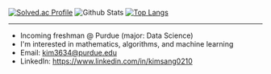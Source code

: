 
[![Solved.ac Profile](http://mazassumnida.wtf/api/generate_badge?boj=ilksh)](https://solved.ac/ilksh)
![Github Stats](https://github-readme-stats.vercel.app/api?username=ilksh&show_icons=true)
[![Top Langs](https://github-readme-stats.vercel.app/api/top-langs/?username=ilksh&layout=compact)](https://github.com/ilksh/github-readme-stats)

---
- Incoming freshman @ Purdue (major: Data Science)
- I'm interested in mathematics, algorithms, and machine learning
- Email: kim3634@purdue.edu
- LinkedIn: https://www.linkedin.com/in/kimsang0210
<!--
**ilksh/ilksh** is a ✨ _special_ ✨ repository because its `README.md` (this file) appears on your GitHub profile.


